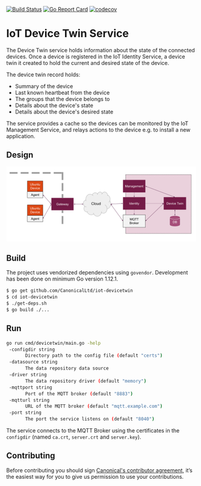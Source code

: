 [![Build Status][travis-image]][travis-url]
[![Go Report Card][goreportcard-image]][goreportcard-url]
[![codecov][codecov-image]][codecov-url]
# IoT Device Twin Service

The Device Twin service holds information about the state of the connected devices. Once a 
device is registered in the IoT Identity Service, a device twin it created to hold
the current and desired state of the device.

The device twin record holds:
 - Summary of the device
 - Last known heartbeat from the device
 - The groups that the device belongs to
 - Details about the device's state
 - Details about the device's desired state
 
 The service provides a cache so the devices can be monitored by the IoT Management 
 Service, and relays actions to the device e.g. to install a new application.
 
 ## Design
 ![IoT Management Solution Overview](docs/IoTManagement.svg)
 
 ## Build
 The project uses vendorized dependencies using `govendor`. Development has been done on minimum Go version 1.12.1.
 ```bash
 $ go get github.com/CanonicalLtd/iot-devicetwin
 $ cd iot-devicetwin
 $ ./get-deps.sh
 $ go build ./...
 ```
 
 ## Run
 ```bash
 go run cmd/devicetwin/main.go -help
  -configdir string
        Directory path to the config file (default "certs")
  -datasource string
        The data repository data source
  -driver string
        The data repository driver (default "memory")
  -mqttport string
        Port of the MQTT broker (default "8883")
  -mqtturl string
        URL of the MQTT broker (default "mqtt.example.com")
  -port string
        The port the service listens on (default "8040")
 ```
 
 The service connects to the MQTT Broker using the certificates in the `configdir` (named `ca.crt`, `server.crt` and `server.key`).
 
 ## Contributing
 Before contributing you should sign [Canonical's contributor agreement](https://www.ubuntu.com/legal/contributors), it’s the easiest way for you to give us permission to use your contributions.

[travis-image]: https://travis-ci.org/CanonicalLtd/iot-devicetwin.svg?branch=master
[travis-url]: https://travis-ci.org/CanonicalLtd/iot-devicetwin
[goreportcard-image]: https://goreportcard.com/badge/github.com/CanonicalLtd/iot-devicetwin
[goreportcard-url]: https://goreportcard.com/report/github.com/CanonicalLtd/iot-devicetwin
[codecov-url]: https://codecov.io/gh/CanonicalLtd/iot-devicetwin
[codecov-image]: https://codecov.io/gh/CanonicalLtd/iot-devicetwin/branch/master/graph/badge.svg
